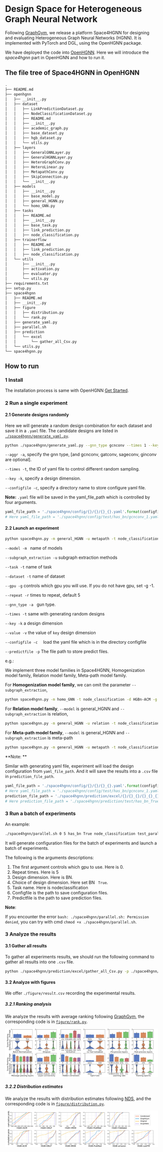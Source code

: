 # Design Space for Heterogeneous Graph Neural Network

Following [GraphGym](https://github.com/snap-stanford/GraphGym), we release a platform Space4HGNN for designing and evaluating Heterogeneous Graph Neural Networks (HGNN). It is implemented with PyTorch and DGL, using the OpenHGNN package.

We have deployed the code into [OpenHGNN](https://github.com/BUPT-GAMMA/OpenHGNN). Here we will introduce the *space4hgnn* part in OpenHGNN and how to run it.

## The file tree of Space4HGNN in OpenHGNN

```tree
.
├── README.md
├── openhgnn
│   ├── __init__.py
│   ├── dataset
│   │   ├── LinkPredictionDataset.py
│   │   ├── NodeClassificationDataset.py
│   │   ├── README.md
│   │   ├── __init__.py
│   │   ├── academic_graph.py
│   │   ├── base_dataset.py
│   │   ├── hgb_dataset.py
│   │   └── utils.py
│   ├── layers
│   │   ├── GeneralGNNLayer.py
│   │   ├── GeneralHGNNLayer.py
│   │   ├── HeteroGraphConv.py
│   │   ├── HeteroLinear.py
│   │   ├── MetapathConv.py
│   │   ├── SkipConnection.py
│   │   └── __init__.py
│   ├── models
│   │   ├── __init__.py
│   │   ├── base_model.py
│   │   ├── general_HGNN.py
│   │   └── homo_GNN.py
│   ├── tasks
│   │   ├── README.md
│   │   ├── __init__.py
│   │   ├── base_task.py
│   │   ├── link_prediction.py
│   │   ├── node_classification.py
│   ├── trainerflow
│   │   ├── README.md
│   │   ├── link_prediction.py
│   │   ├── node_classification.py
│   └── utils
│       ├── __init__.py
│       ├── activation.py
│       ├── evaluator.py
│       └── utils.py
├── requirements.txt
├── setup.py
├── space4hgnn
│   ├── README.md
│   ├── __init__.py
│   ├── figure
│   │   ├── distribution.py
│   │   └── rank.py
│   ├── generate_yaml.py
│   ├── parallel.sh
│   ├── prediction
│   │   └── excel
│   │       └── gather_all_Csv.py
│   └── utils.py
└── space4hgnn.py
```



## How to run

### 1 Install

The installation process is same with OpenHGNN [Get Started](https://github.com/BUPT-GAMMA/OpenHGNN#get-started).

### 2 Run a single experiment

#### 2.1 Generate designs randomly

Here we will generate a random design combination for each dataset and save it in a `.yaml` file. The candidate designs are listed in [`./space4hgnn/generate_yaml.py`](./generate_yaml.py).

```bash
python ./space4hgnn/generate_yaml.py --gnn_type gcnconv --times 1 --key has_bn --configfile test
```

``--aggr -a``, specify the gnn type, [and gcnconv, gatconv, sageconv, ginconv are optional].

``--times -t``, the ID of yaml file to control different random sampling.

``--key -k``, specify  a design dimension.

``--configfile -c``, specify a directory name to store configure yaml file.

**Note:**  ``.yaml`` file will be saved in the yaml_file_path which is controlled by four arguments.

```python
yaml_file_path = './space4hgnn/config/{}/{}/{}_{}.yaml'.format(configfile, key, gnn_type, times)
# Here yaml_file_path = './space4hgnn/config/test/has_bn/gcnconv_1.yaml' with the above example code
```

#### 2.2 **Launch an experiment**

```bash
python space4hgnn.py -m general_HGNN -u metapath -t node_classification -d HGBn-ACM -g 0 -r 5 -a gcnconv -s 1 -k has_bn -v True -c test -p HGB
```

``--model -m ``  name of models

``--subgraph_extraction -u`` subgraph extraction methods

``--task -t`` name of task

``--dataset -t`` name of dataset

``--gpu -g`` controls which gpu you will use. If you do not have gpu, set -g -1.

``--repeat -r`` times to repeat, default 5

``--gnn_type -a `` gun type. 

``--times -t`` same with generating random designs

``--key -k`` a design dimension

``--value -v`` the value of ``key`` design dimension

``--configfile -c  `` load the yaml file which is in the directory configfile

``--predictfile -p`` The file path to store predict files.

e.g.: 

We implement three model families in Space4HGNN, Homogenization model family, Relation model family, Meta-path model family.

For **Homogenization model family**, we can omit the parameter ``--subgraph_extraction``,

```bash
python space4hgnn.py -m homo_GNN -t node_classification -d HGBn-ACM -g 0 -r 5 -a gcnconv -s 1 -k has_bn -v True -c test -p HGB
```

For **Relation model family**, ``--model`` is general_HGNN and ``--subgraph_extraction`` is relation,

```bash
python space4hgnn.py -m general_HGNN -u relation -t node_classification -d HGBn-ACM -g 0 -r 5 -a gcnconv -s 1 -k has_bn -v True -c test -p HGB
```

For **Meta-path model family**, ``--model`` is general_HGNN and ``--subgraph_extraction`` is meta-path

```bash
python space4hgnn.py -m general_HGNN -u metapath -t node_classification -d HGBn-ACM -g 0 -r 5 -a gcnconv -s 1 -k has_bn -v True -c test -p HGB
```

**Note: ** 

Similar with  generating yaml file, experiment will load the design configuration from ``yaml_file_path``. And it will save the results into a `.csv` file in `prediction_file_path`.

```python
yaml_file_path = './space4hgnn/config/{}/{}/{}_{}.yaml'.format(configfile, key, gnn_type, times)
# Here yaml_file_path = './space4hgnn/config/test/has_bn/gcnconv_1.yaml'
prediction_file_path = './space4hgnn/prediction/excel/{}/{}_{}/{}_{}_{}_{}.csv'.format(predictfile, key, value, model_family, gnn_type, times, dataset)
# Here prediction_file_path = './space4hgnn/prediction/test/has_bn_True/metapath_gcnconv_1_HGBn-ACM.yaml'
```

### 3 Run a batch of experiments

An example:

```bash
./space4hgnn/parallel.sh 0 5 has_bn True node_classification test_paral test_paral
```

It will generate  configuration files for the batch of experiments and launch a batch of experiments.

The following is the arguments descriptions:

1. The first argument controls which gpu to use. Here is 0.
2. Repeat times. Here is 5
3. Design dimension. Here is BN.
4. Choice of design dimension. Here set BN `` True``.
5. Task name. Here is nodeclassification
6. Configfile is the path to save configuration files. 
7. Predictfile is the path to save prediction files.

**Note**: 

If you encounter the error ``bash: ./space4hgnn/parallel.sh: Permission denied``, you can try  with cmd ``chmod +x ./space4hgnn/parallel.sh``.

### 3 Analyze the results

#### 3.1 Gather all results 

To gather all experiments results, we should run the following command to gather all results into one ``.csv`` file.

```bash
python ./space4hgnn/prediction/excel/gather_all_Csv.py -p ./space4hgnn/prediction/excel/HGB
```

#### 3.2 Analyze with figures

We offer ``./figure/result.csv`` recording the experimental results.

##### 3.2.1 Ranking analysis

We analyze the results with average ranking following [GraphGym](https://github.com/snap-stanford/GraphGym#3-analyze-the-results), the corresponding code is in [`figure/rank.py`](./figure/rank.py).

![space4hgnn_rank](./figure/space4hgnn_rank.png)

##### 3.2.2 Distribution estimates

We analyze the results with distribution estimates following [NDS](https://github.com/facebookresearch/nds), and the corresponding code is in [`figure/distribution.py`](./figure/distribution.py).

![space4hgnn_distribution](./figure/space4hgnn_distribution.png)
